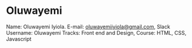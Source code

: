 # Oluwayemi
Name: Oluwayemi Iyiola. E-mail: oluwayemiiyiola@gmail.com, Slack Username: Oluwayemi Tracks: Front end and Design, Course: HTML, CSS, Javascript  
